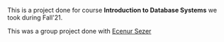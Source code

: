This is a project done for course **Introduction to Database Systems** we took during Fall'21.

This was a group project done with [Ecenur Sezer](https://github.com/codingAku)

